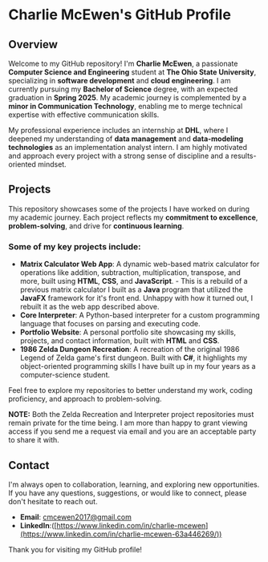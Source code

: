 # Charlie McEwen's GitHub Profile

## Overview

Welcome to my GitHub repository! I'm **Charlie McEwen**, a passionate **Computer Science and Engineering** student at **The Ohio State University**, specializing in **software development** and **cloud engineering**. I am currently pursuing my **Bachelor of Science** degree, with an expected graduation in **Spring 2025**. My academic journey is complemented by a **minor in Communication Technology**, enabling me to merge technical expertise with effective communication skills.

My professional experience includes an internship at **DHL**, where I deepened my understanding of **data management** and **data-modeling technologies** as an implementation analyst intern. I am highly motivated and approach every project with a strong sense of discipline and a results-oriented mindset.

## Projects

This repository showcases some of the projects I have worked on during my academic journey. Each project reflects my **commitment to excellence**, **problem-solving**, and drive for **continuous learning**.

### Some of my key projects include:
- **Matrix Calculator Web App**: A dynamic web-based matrix calculator for operations like addition, subtraction, multiplication, transpose, and more, built using **HTML**, **CSS**, and **JavaScript**.
        - This is a rebuild of a previous matrix calculator I built as a **Java** program that utilized the **JavaFX** framework for it's front end. Unhappy with how it turned out, I rebuilt it as the web app described above.
- **Core Interpreter**: A Python-based interpreter for a custom programming language that focuses on parsing and executing code.
- **Portfolio Website**: A personal portfolio site showcasing my skills, projects, and contact information, built with **HTML** and **CSS**. 
- **1986 Zelda Dungeon Recreation**: A recreation of the original 1986 Legend of Zelda game's first dungeon. Built with **C#**, it highlights my object-oriented programming skills I have built up in my four years as a computer-science student.

Feel free to explore my repositories to better understand my work, coding proficiency, and approach to problem-solving. 

**NOTE:** Both the Zelda Recreation and Interpreter project repositories must remain private for the time being. I am more than happy to grant viewing access if you send me a request via email and you are an acceptable party to share it with.

## Contact

I'm always open to collaboration, learning, and exploring new opportunities. If you have any questions, suggestions, or would like to connect, please don't hesitate to reach out.

- **Email**: [cmcewen2017@gmail.com](mailto:cmcewen2017@gmail.com)
- **LinkedIn**:([https://www.linkedin.com/in/charlie-mcewen](https://www.linkedin.com/in/charlie-mcewen-63a446269/))

Thank you for visiting my GitHub profile!
